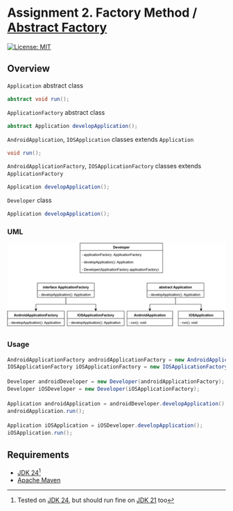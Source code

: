 # Assignment 2. Factory Method / [Abstract Factory](/abstractfactory)

[![License: MIT](https://img.shields.io/badge/License-MIT-green.svg)](https://opensource.org/license/mit/)

## Overview

`Application` abstract class

```java
abstract void run();
```

`ApplicationFactory` abstract class

```java
abstract Application developApplication();
```

`AndroidApplication`, `IOSApplication` classes extends `Application`
```java
void run();
```

`AndroidApplicationFactory`, `IOSApplicationFactory` classes extends `ApplicationFactory`
```java
Application developApplication();
```

`Developer` class

```java
Application developApplication();
```

### UML

![UML](/factory/assets/uml.png)

### Usage

```java
AndroidApplicationFactory androidApplicationFactory = new AndroidApplicationFactory();
IOSApplicationFactory iOSApplicationFactory = new IOSApplicationFactory();

Developer androidDeveloper = new Developer(androidApplicationFactory);
Developer iOSDeveloper = new Developer(iOSApplicationFactory);

Application androidApplication = androidDeveloper.developApplication();
androidApplication.run();

Application iOSApplication = iOSDeveloper.developApplication();
iOSApplication.run();
```

## Requirements

* [JDK 24](https://jdk.java.net/24/)[^1]
* [Apache Maven](https://maven.apache.org/install.html)


[^1]: Tested on [JDK 24](https://jdk.java.net/24/), but should run fine on [JDK 21](https://jdk.java.net/archive/) too
